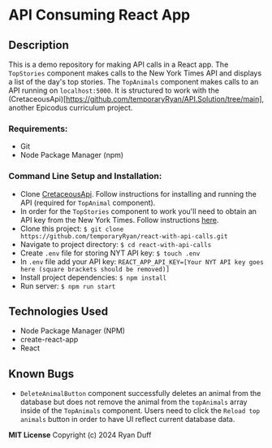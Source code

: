 # API Consuming React App

## Description
This is a demo repository for making API calls in a React app. The `TopStories` component makes calls to the New York Times API and displays a list of the day's top stories. The `TopAnimals` component makes calls to an API running on `localhost:5000`. It is structured to work with the (CretaceousApi)[https://github.com/temporaryRyan/API.Solution/tree/main], another Epicodus curriculum project.

###  Requirements:
  * Git
  * Node Package Manager (npm)

### Command Line Setup and Installation:
* Clone [CretaceousApi](https://github.com/temporaryRyan/API.Solution/tree/main). Follow instructions for installing and running the API (required for `TopAnimal` component).
* In order for the `TopStories` component to work you'll need to obtain an API key from the New York Times. Follow instructions [here](https://developer.nytimes.com/apis).
* Clone this project:  `$ git clone https://github.com/temporaryRyan/react-with-api-calls.git`
* Navigate to project directory:  `$ cd react-with-api-calls`
* Create `.env` file for storing NYT API key: `$ touch .env`
* In `.env` file add your API key: `REACT_APP_API_KEY=[Your NYT API key goes here (square brackets should be removed)]`
* Install project dependencies: `$ npm install`
* Run server: `$ npm run start`

## Technologies Used
* Node Package Manager (NPM)
* create-react-app
* React 

## Known Bugs
- `DeleteAnimalButton` component successfully deletes an animal from the database but does not remove the animal from the `topAnimals` array inside of the `TopAnimals` component. Users need to click the `Reload top animals` button in order to have UI reflect current database data.

**MIT License**
Copyright (c) 2024 Ryan Duff